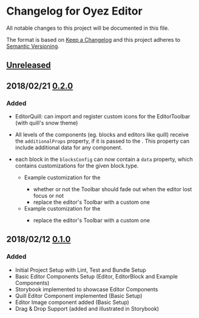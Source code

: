 # Changelog for Oyez Editor

All notable changes to this project will be documented in this file.

The format is based on [Keep a Changelog](http://keepachangelog.com/en/1.0.0/) and
this project adheres to [Semantic Versioning](http://semver.org/spec/v2.0.0.html).

## [Unreleased][1]

## 2018/02/21 [0.2.0][3]

### Added

- EditorQuill: can import and register custom icons for the EditorToolbar (with
  quill's snow theme)

- All levels of the <Editor> components (eg. blocks and editors like quill)
  receive the `additionalProps` property, if it is passed to the <Editor />.
  This property can include additional data for any component.
- each block in the `blocksConfig` can now contain a `data` property, which contains
  customizations for the given block.type.
  - Example customization for the <EditorQuill />
    - whether or not the Toolbar should fade out when the editor lost focus or not
    - replace the editor's Toolbar with a custom one
  - Example customization for the <EditorImage />
    - replace the editor's Toolbar with a custom one

## 2018/02/12 [0.1.0][2]

### Added

- Initial Project Setup with Lint, Test and Bundle Setup
- Basic Editor Components Setup (Editor, EditorBlock and Example Components)
- Storybook implemented to showcase Editor Components
- Quill Editor Component implemented (Basic Setup)
- Editor Image component added (Basic Setup)
- Drag & Drop Support (added and illustrated in Storybook)

[3]: https://github.com/lovelysystems/oyez-editor/releases/tag/v0.2.0
[2]: https://github.com/lovelysystems/oyez-editor/releases/tag/v0.1.0
[1]: https://github.com/lovelysystems/oyez-editor/compare/v0.1.0...HEAD
